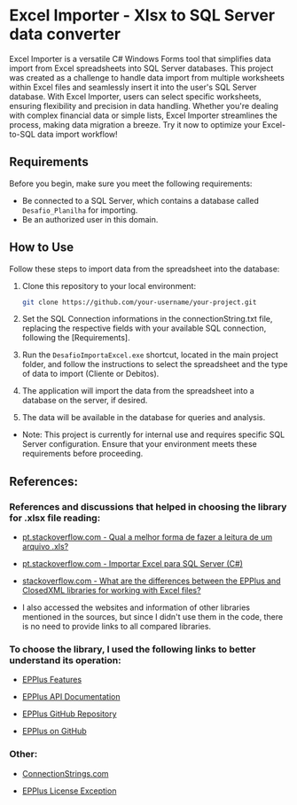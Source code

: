 # Excel Importer - Xlsx to SQL Server data converter

Excel Importer is a versatile C# Windows Forms tool that simplifies data import from Excel spreadsheets into SQL Server databases. This project was created as a challenge to handle data import from multiple worksheets within Excel files and seamlessly insert it into the user's SQL Server database. With Excel Importer, users can select specific worksheets, ensuring flexibility and precision in data handling. Whether you're dealing with complex financial data or simple lists, Excel Importer streamlines the process, making data migration a breeze. Try it now to optimize your Excel-to-SQL data import workflow!
## Requirements

Before you begin, make sure you meet the following requirements:

- Be connected to a SQL Server, which contains a database called `Desafio_Planilha` for importing.
- Be an authorized user in this domain.

## How to Use

Follow these steps to import data from the spreadsheet into the database:

1. Clone this repository to your local environment:

   ```bash
   git clone https://github.com/your-username/your-project.git
   ```

2. Set the SQL Connection informations in the connectionString.txt file, replacing the respective fields with your available SQL connection, following the [Requirements].

3. Run the `DesafioImportaExcel.exe` shortcut, located in the main project folder, and follow the instructions to select the spreadsheet and the type of data to import (Cliente or Debitos).

4. The application will import the data from the spreadsheet into a database on the server, if desired.

5. The data will be available in the database for queries and analysis.

- Note: This project is currently for internal use and requires specific SQL Server configuration. Ensure that your environment meets these requirements before proceeding.

## References:

### References and discussions that helped in choosing the library for .xlsx file reading:

- [pt.stackoverflow.com - Qual a melhor forma de fazer a leitura de um arquivo .xls?](https://pt.stackoverflow.com/questions/15590/qual-a-melhor-forma-de-fazer-a-leitura-de-um-arquivo-xls)

- [pt.stackoverflow.com - Importar Excel para SQL Server (C#)](https://pt.stackoverflow.com/questions/121767/importar-excel-para-sql-server-c)

- [stackoverflow.com - What are the differences between the EPPlus and ClosedXML libraries for working with Excel files?](https://stackoverflow.com/questions/10501528/what-are-the-differences-between-the-epplus-and-closedxml-libraries-for-working)

- I also accessed the websites and information of other libraries mentioned in the sources, but since I didn't use them in the code, there is no need to provide links to all compared libraries.

### To choose the library, I used the following links to better understand its operation:

- [EPPlus Features](https://epplussoftware.com/pt/Developers/Features)

- [EPPlus API Documentation](https://epplussoftware.com/docs/5.8/api/OfficeOpenXml.html)

- [EPPlus GitHub Repository](https://github.com/JanKallman/EPPlus)

- [EPPlus on GitHub](https://github.com/EPPlusSoftware/EPPlus)

### Other:

- [ConnectionStrings.com](https://www.connectionstrings.com/)

- [EPPlus License Exception](https://www.epplussoftware.com/en/Developers/LicenseException)